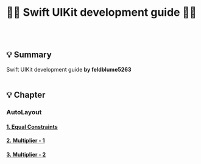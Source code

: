 # 📏📐 Swift UIKit development guide 📏📐
<br></br>
## 💡 Summary
Swift UIKit development guide **by feldblume5263**
<br></br>
## 💡 Chapter

### AutoLayout
#### [1. Equal Constraints](https://hasensprung.tistory.com/99)
#### [2. Multiplier - 1](https://hasensprung.tistory.com/100)
#### [3. Multiplier - 2](https://hasensprung.tistory.com/101)


